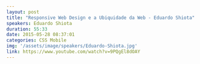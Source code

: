 ```yaml
---
layout: post
title: "Responsive Web Design e a Ubiquidade da Web - Eduardo Shiota"
speakers: Eduardo Shiota
duration: 55:33
date: 2015-05-28 08:37:01
categories: CSS Mobile
img: '/assets/image/speakers/Eduardo-Shiota.jpg'
link: https://www.youtube.com/watch?v=9PQgEl8dOAY
---
```

